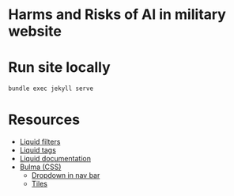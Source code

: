 # Harms and Risks of AI in military website

# Run site locally
```
bundle exec jekyll serve
```

# Resources

* [Liquid filters](https://jekyllrb.com/docs/liquid/filters/)
* [Liquid tags](https://jekyllrb.com/docs/liquid/tags/)
* [Liquid documentation](https://shopify.github.io/liquid/)
* [Bulma (CSS)](https://bulma.io/documentation/)
    * [Dropdown in nav bar](https://bulma.io/documentation/components/navbar/)
    * [Tiles](https://bulma.io/documentation/layout/tiles/)

